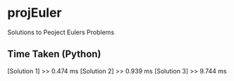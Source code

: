 # projEuler
Solutions to Peoject Eulers Problems


## Time Taken (Python)
[Solution 1] >> 0.474 ms
[Solution 2] >> 0.939 ms
[Solution 3] >> 9.744 ms